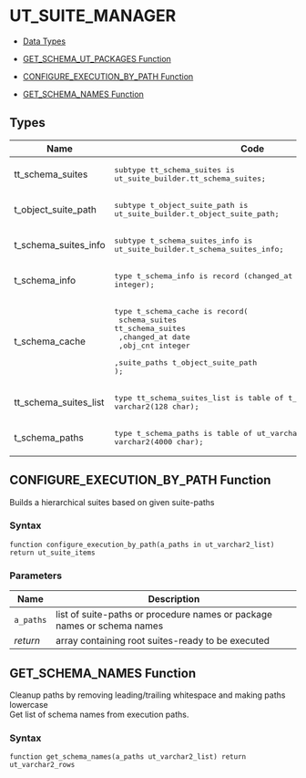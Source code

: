 # UT_SUITE_MANAGER


- [Data Types](#types)




- [GET_SCHEMA_UT_PACKAGES Function](#get_schema_ut_packages)
- [CONFIGURE_EXECUTION_BY_PATH Function](#configure_execution_by_path)
- [GET_SCHEMA_NAMES Function](#get_schema_names)

## Types<a name="types"></a>

Name | Code | Description
--- | --- | ---
tt_schema_suites | <pre>subtype tt_schema_suites is ut_suite_builder.tt_schema_suites;</pre> | 
t_object_suite_path | <pre>subtype t_object_suite_path is ut_suite_builder.t_object_suite_path;</pre> | 
t_schema_suites_info | <pre>subtype t_schema_suites_info is ut_suite_builder.t_schema_suites_info;</pre> | 
t_schema_info | <pre>type t_schema_info is record (changed_at date, obj_cnt integer);</pre> | 
t_schema_cache | <pre>type t_schema_cache is record(<br />   schema_suites tt_schema_suites<br />  ,changed_at    date<br />  ,obj_cnt       integer<br />  ,suite_paths   t_object_suite_path<br />);</pre> | 
tt_schema_suites_list | <pre>type tt_schema_suites_list is table of t_schema_cache index by varchar2(128 char);</pre> | 
t_schema_paths | <pre>type t_schema_paths is table of ut_varchar2_list index by varchar2(4000 char);</pre> | 










 
## CONFIGURE_EXECUTION_BY_PATH Function<a name="configure_execution_by_path"></a>


<p>
<p>Builds a hierarchical suites based on given suite-paths</p>
</p>

### Syntax
```plsql
function configure_execution_by_path(a_paths in ut_varchar2_list) return ut_suite_items
```

### Parameters
Name | Description
--- | ---
`a_paths` | list of suite-paths or procedure names or package names or schema names
*return* | array containing root suites-ready to be executed
 
 





 
## GET_SCHEMA_NAMES Function<a name="get_schema_names"></a>


<p>
<p>Cleanup paths by removing leading/trailing whitespace and making paths lowercase<br />Get list of schema names from execution paths.</p>
</p>

### Syntax
```plsql
function get_schema_names(a_paths ut_varchar2_list) return ut_varchar2_rows
```

 





 
